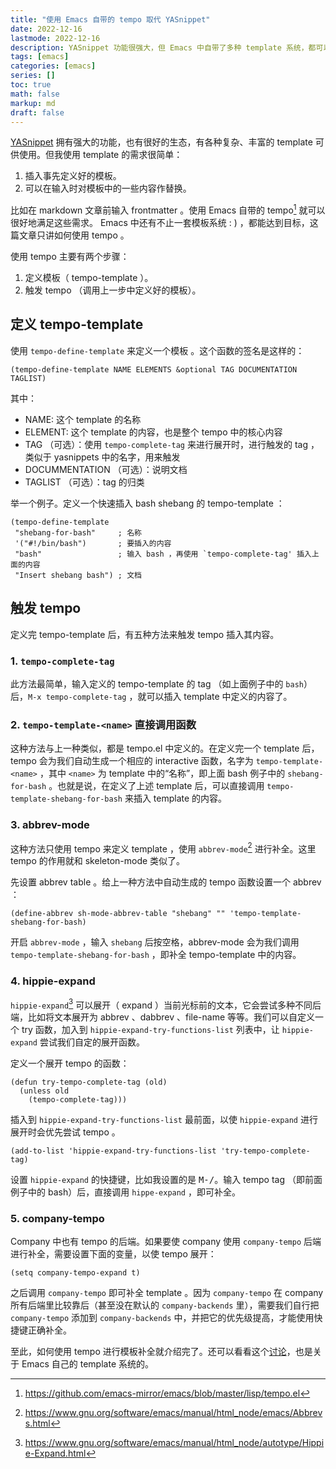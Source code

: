 ```yaml
---
title: "使用 Emacs 自带的 tempo 取代 YASnippet"
date: 2022-12-16
lastmode: 2022-12-16
description: YASnippet 功能很强大，但 Emacs 中自带了多种 template 系统，都可以实现模板补全的功能，或多或少可以替代 YASnippet 的一些功能，这样就能少用一个包了。
tags: [emacs]
categories: [emacs]
series: []
toc: true
math: false
markup: md
draft: false
---
```


[YASnippet](https://github.com/joaotavora/yasnippet) 拥有强大的功能，也有很好的生态，有各种复杂、丰富的 template 可供使用。但我使用 template 的需求很简单：

1. 插入事先定义好的模板。
2. 可以在输入时对模板中的一些内容作替换。

比如在 markdown 文章前输入 frontmatter 。使用 Emacs 自带的 tempo[^1] 就可以很好地满足这些需求。 Emacs 中还有不止一套模板系统 : ) ，都能达到目标，这篇文章只讲如何使用 tempo 。

使用 tempo 主要有两个步骤：

1. 定义模板（ tempo-template ）。
2. 触发 tempo （调用上一步中定义好的模板）。

## 定义 tempo-template

使用 `tempo-define-template` 来定义一个模板 。这个函数的签名是这样的：

``` elisp
(tempo-define-template NAME ELEMENTS &optional TAG DOCUMENTATION TAGLIST)
```

其中：

- NAME: 这个 template 的名称
- ELEMENT: 这个 template 的内容，也是整个 tempo 中的核心内容
- TAG （可选）：使用 `tempo-complete-tag` 来进行展开时，进行触发的 tag ，类似于 yasnippets
中的名字，用来触发
- DOCUMMENTATION （可选）：说明文档
- TAGLIST （可选）：tag 的归类

举一个例子。定义一个快速插入 bash shebang 的 tempo-template ：

``` elisp
(tempo-define-template
 "shebang-for-bash"     ; 名称
 '("#!/bin/bash")       ; 要插入的内容
 "bash"                 ; 输入 bash ，再使用 `tempo-complete-tag' 插入上面的内容
 "Insert shebang bash") ; 文档
```

## 触发 tempo

定义完 tempo-template 后，有五种方法来触发 tempo 插入其内容。

### 1. `tempo-complete-tag`

此方法最简单，输入定义的 tempo-template 的 tag （如上面例子中的 `bash`）后，`M-x tempo-complete-tag` ，就可以插入 template 中定义的内容了。

### 2. `tempo-template-<name>` 直接调用函数

这种方法与上一种类似，都是 tempo.el 中定义的。在定义完一个 template 后，tempo 会为我们自动生成一个相应的 interactive 函数，名字为 `tempo-template-<name>` ，其中 `<name>` 为 template 中的“名称”，即上面 bash 例子中的 `shebang-for-bash` 。也就是说，在定义了上述 template 后，可以直接调用 `tempo-template-shebang-for-bash` 来插入 template 的内容。

### 3. abbrev-mode

这种方法只使用 tempo 来定义 template ，使用 `abbrev-mode`[^2] 进行补全。这里 tempo 的作用就和 skeleton-mode 类似了。

先设置 abbrev table 。给上一种方法中自动生成的 tempo 函数设置一个 abbrev ：

```elisp
(define-abbrev sh-mode-abbrev-table "shebang" "" 'tempo-template-shebang-for-bash)
```

开启 `abbrev-mode` ，输入 `shebang` 后按空格，abbrev-mode 会为我们调用 `tempo-template-shebang-for-bash` ，即补全 tempo-template 中的内容。

### 4. hippie-expand

`hippie-expand`[^3] 可以展开（ expand ）当前光标前的文本，它会尝试多种不同后端，比如将文本展开为 abbrev 、dabbrev 、file-name 等等。我们可以自定义一个 try 函数，加入到 `hippie-expand-try-functions-list` 列表中，让 `hippie-expand` 尝试我们自定的展开函数。

定义一个展开 tempo 的函数：

```elisp
(defun try-tempo-complete-tag (old)
  (unless old
    (tempo-complete-tag)))
```

插入到 `hippie-expand-try-functions-list` 最前面，以使 `hippie-expand` 进行展开时会优先尝试 tempo 。

``` elisp
(add-to-list 'hippie-expand-try-functions-list 'try-tempo-complete-tag)
```

设置 `hippie-expand` 的快捷键，比如我设置的是 <kbd>M-/</kbd>。输入 tempo tag （即前面例子中的 bash）后，直接调用 `hippe-expand` ，即可补全。

### 5.  company-tempo

Company 中也有 tempo 的后端。如果要使 company 使用 `company-tempo` 后端进行补全，需要设置下面的变量，以使 tempo 展开：

``` elisp
(setq company-tempo-expand t)
```

之后调用 `company-tempo` 即可补全 template 。因为 `company-tempo` 在 company 所有后端里比较靠后（甚至没在默认的 `company-backends` 里），需要我们自行把 `company-tempo` 添加到 `company-backends` 中，并把它的优先级提高，才能使用快捷键正确补全。


至此，如何使用 tempo 进行模板补全就介绍完了。还可以看看这个[讨论](https://old.reddit.com/r/emacs/comments/wdbk34/emacss_native_templating_and_snippet_fuctionality/)，也是关于 Emacs 自己的 template 系统的。

[^1]: https://github.com/emacs-mirror/emacs/blob/master/lisp/tempo.el

[^2]: https://www.gnu.org/software/emacs/manual/html_node/emacs/Abbrevs.html

[^3]: https://www.gnu.org/software/emacs/manual/html_node/autotype/Hippie-Expand.html
